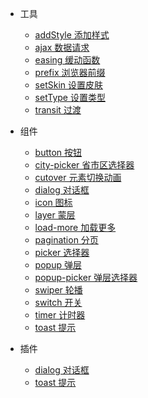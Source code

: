 * 工具
  * [addStyle 添加样式](src/tools/add-style/)
  * [ajax 数据请求](src/tools/ajax/)
  * [easing 缓动函数](src/tools/easing/)
  * [prefix 浏览器前缀](src/tools/prefix/)
  * [setSkin 设置皮肤](src/tools/set-skin/)
  * [setType 设置类型](src/tools/set-type/)
  * [transit 过渡](src/tools/transit/)

* 组件

  * [button 按钮](src/components/button/)
  * [city-picker 省市区选择器](src/components/city-picker/)
  * [cutover 元素切换动画](src/components/cutover/)
  * [dialog 对话框](src/components/dialog/)
  * [icon 图标](src/components/icon/)
  * [layer 蒙层](src/components/layer/)
  * [load-more 加载更多](src/components/load-more/)
  * [pagination 分页](src/components/pagination/)
  * [picker 选择器](src/components/picker/)
  * [popup 弹层](src/components/popup/)
  * [popup-picker 弹层选择器](src/components/popup-picker/)
  * [swiper 轮播](src/components/swiper/)
  * [switch 开关](src/components/switch/)
  * [timer 计时器](src/components/timer/)
  * [toast 提示](src/components/toast/)

* 插件

  * [dialog 对话框](src/components/dialog/)
  * [toast 提示](src/components/toast/)

